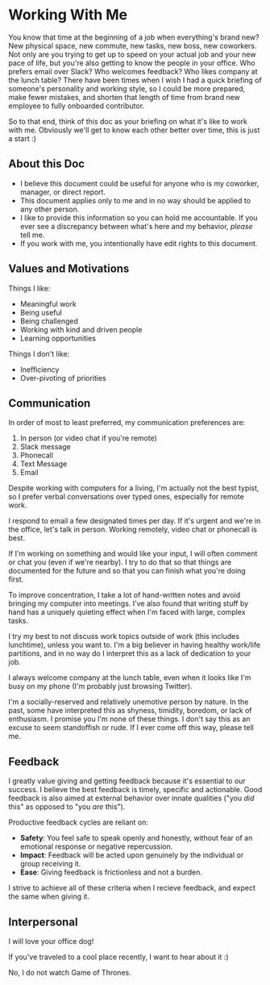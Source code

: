 # Working With Me

You know that time at the beginning of a job when everything's brand new? New physical space, new commute, new tasks, new boss, new coworkers. Not only are you trying to get up to speed on your actual job and your new pace of life, but you're also getting to know the people in your office. Who prefers email over Slack? Who welcomes feedback? Who likes company at the lunch table? There have been times when I wish I had a quick briefing of someone's personality and working style, so I could be more prepared, make fewer mistakes, and shorten that length of time from brand new employee to fully onboarded contributor. 

So to that end, think of this doc as your briefing on what it's like to work with me. Obviously we'll get to know each other better over time, this is just a start :)

## About this Doc
- I believe this document could be useful for anyone who is my coworker, manager, or direct report. 
- This document applies only to me and in no way should be applied to any other person.
- I like to provide this information so you can hold me accountable. If you ever see a discrepancy between what's here and my behavior, _please_ tell me.
- If you work with me, you intentionally have edit rights to this document.

## Values and Motivations

Things I like:
- Meaningful work
- Being useful
- Being challenged
- Working with kind and driven people
- Learning opportunities

Things I don't like:
- Inefficiency
- Over-pivoting of priorities

## Communication

In order of most to least preferred, my communication preferences are:

1. In person (or video chat if you're remote)
2. Slack message
3. Phonecall
4. Text Message
5. Email

Despite working with computers for a living, I'm actually not the best typist, so I prefer verbal conversations over typed ones, especially for remote work.

I respond to email a few designated times per day. If it's urgent and we're in the office, let's talk in person. Working remotely, video chat or phonecall is best. 

If I'm working on something and would like your input, I will often comment or chat you (even if we're nearby). I try to do that so that things are documented for the future and so that you can finish what you're doing first.

To improve concentration, I take a lot of hand-written notes and avoid bringing my computer into meetings. I've also found that writing stuff by hand has a uniquely quieting effect when I'm faced with large, complex tasks. 

I try my best to not discuss work topics outside of work (this includes lunchtime), unless you want to. I'm a big believer in having healthy work/life partitions, and in no way do I interpret this as a lack of dedication to your job. 

I always welcome company at the lunch table, even when it looks like I'm busy on my phone (I'm probably just browsing Twitter). 

I'm a socially-reserved and relatively unemotive person by nature. In the past, some have interpreted this as shyness, timidity, boredom, or lack of enthusiasm. I promise you I'm none of these things. I don't say this as an excuse to seem standoffish or rude. If I ever come off this way, please tell me. 

## Feedback

I greatly value giving and getting feedback because it's essential to our success. I believe the best feedback is timely, specific and actionable. Good feedback is also aimed at external behavior over innate qualities ("you _did_ this" as opposed to "you _are_ this").

Productive feedback cycles are reliant on:
- **Safety**: You feel safe to speak openly and honestly, without fear of an emotional response or negative repercussion.
- **Impact**: Feedback will be acted upon genuinely by the individual or group receiving it.
- **Ease**: Giving feedback is frictionless and not a burden. 

I strive to achieve all of these criteria when I recieve feedback, and expect the same when giving it.

## Interpersonal

I will love your office dog!

If you've traveled to a cool place recently, I want to hear about it :)

No, I do not watch Game of Thrones. 
